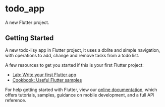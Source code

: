 # todo_app

A new Flutter project.

## Getting Started

A new todo-lisy app in Flutter project, it uses a dblite and simple navigation, with operations to add, change and remove tasks from a todo list.

A few resources to get you started if this is your first Flutter project:

- [Lab: Write your first Flutter app](https://flutter.dev/docs/get-started/codelab)
- [Cookbook: Useful Flutter samples](https://flutter.dev/docs/cookbook)

For help getting started with Flutter, view our
[online documentation](https://flutter.dev/docs), which offers tutorials,
samples, guidance on mobile development, and a full API reference.

